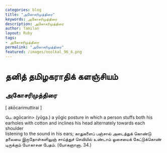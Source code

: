 ```yaml
---  
categories: blog  
title: "அகோசரிமுத்திரை"
keywords: அகோசரிமுத்திரை  
description: அகோசரிமுத்திரை
author: Tamilan  
layout: Ruby  
tags:     
- அகோசரிமுத்திரை
permalink: "அகோசரிமுத்திரை"  
featured: /images/noolkal_96_6.png  
--- 
```

# தனித் தமிழகராதிக் களஞ்சியம்
## அகோசரிமுத்திரை

[ akōcarimuttirai ]  
  
பெ. agōcarin> (yōga.) a yōgic posture in which a person stuffs both his earholes with cotton and inclines his head alternately towards each shoulder  
listening to the sound in his ears; காதுகளைப் பஞ்சால் அடைத்துக் கொண்டு தலையை இருதோள்களிலுஞ் சாய்த்துச் செவியில் உண்டாம் ஓசையைக் கேட்டுக்கொண் டிருக்கும் யோகாசன பேதம். (யோகஞானா. 34.)